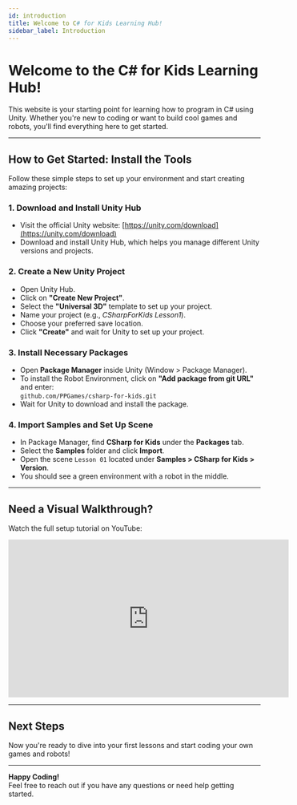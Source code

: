 ```yaml
---
id: introduction
title: Welcome to C# for Kids Learning Hub!
sidebar_label: Introduction
---
```


# Welcome to the C# for Kids Learning Hub!

This website is your starting point for learning how to program in C# using Unity. Whether you're new to coding or want to build cool games and robots, you'll find everything here to get started.

---

## How to Get Started: Install the Tools

Follow these simple steps to set up your environment and start creating amazing projects:

### 1. Download and Install Unity Hub

- Visit the official Unity website: [https://unity.com/download](https://unity.com/download)
- Download and install Unity Hub, which helps you manage different Unity versions and projects.

### 2. Create a New Unity Project

- Open Unity Hub.
- Click on **"Create New Project"**.
- Select the **"Universal 3D"** template to set up your project.
- Name your project (e.g., *CSharpForKids Lesson1*).
- Choose your preferred save location.
- Click **"Create"** and wait for Unity to set up your project.

### 3. Install Necessary Packages

- Open **Package Manager** inside Unity (Window > Package Manager).
- To install the Robot Environment, click on **"Add package from git URL"** and enter:  
  `github.com/PPGames/csharp-for-kids.git`
- Wait for Unity to download and install the package.

### 4. Import Samples and Set Up Scene

- In Package Manager, find **CSharp for Kids** under the **Packages** tab.
- Select the **Samples** folder and click **Import**.
- Open the scene `Lesson 01` located under **Samples > CSharp for Kids > Version**.
- You should see a green environment with a robot in the middle.

---

## Need a Visual Walkthrough?

Watch the full setup tutorial on YouTube:  

<iframe width="560" height="315" src="https://www.youtube.com/embed/4nOi8C03d5I"
title="YouTube video player" frameborder="0" allowfullscreen>
</iframe>

---

## Next Steps

Now you're ready to dive into your first lessons and start coding your own games and robots!

---

**Happy Coding!**  
Feel free to reach out if you have any questions or need help getting started.
